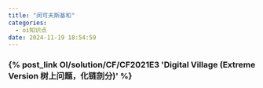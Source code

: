 ```yaml
---
title: "闵可夫斯基和"
categories:
  - oi知识点
date: 2024-11-19 18:54:59
---
```


### {% post_link OI/solution/CF/CF2021E3 'Digital Village (Extreme Version 树上问题，化链剖分)' %}